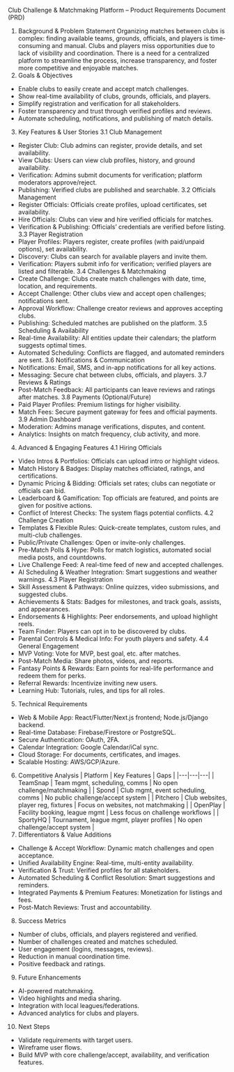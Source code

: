 Club Challenge & Matchmaking Platform – Product Requirements Document (PRD)
1. Background & Problem Statement
Organizing matches between clubs is complex: finding available teams, grounds, officials, and players is time-consuming and manual. Clubs and players miss opportunities due to lack of visibility and coordination. There is a need for a centralized platform to streamline the process, increase transparency, and foster more competitive and enjoyable matches.
2. Goals & Objectives
 * Enable clubs to easily create and accept match challenges.
 * Show real-time availability of clubs, grounds, officials, and players.
 * Simplify registration and verification for all stakeholders.
 * Foster transparency and trust through verified profiles and reviews.
 * Automate scheduling, notifications, and publishing of match details.
3. Key Features & User Stories
3.1 Club Management
 * Register Club: Club admins can register, provide details, and set availability.
 * View Clubs: Users can view club profiles, history, and ground availability.
 * Verification: Admins submit documents for verification; platform moderators approve/reject.
 * Publishing: Verified clubs are published and searchable.
3.2 Officials Management
 * Register Officials: Officials create profiles, upload certificates, set availability.
 * Hire Officials: Clubs can view and hire verified officials for matches.
 * Verification & Publishing: Officials’ credentials are verified before listing.
3.3 Player Registration
 * Player Profiles: Players register, create profiles (with paid/unpaid options), set availability.
 * Discovery: Clubs can search for available players and invite them.
 * Verification: Players submit info for verification; verified players are listed and filterable.
3.4 Challenges & Matchmaking
 * Create Challenge: Clubs create match challenges with date, time, location, and requirements.
 * Accept Challenge: Other clubs view and accept open challenges; notifications sent.
 * Approval Workflow: Challenge creator reviews and approves accepting clubs.
 * Publishing: Scheduled matches are published on the platform.
3.5 Scheduling & Availability
 * Real-time Availability: All entities update their calendars; the platform suggests optimal times.
 * Automated Scheduling: Conflicts are flagged, and automated reminders are sent.
3.6 Notifications & Communication
 * Notifications: Email, SMS, and in-app notifications for all key actions.
 * Messaging: Secure chat between clubs, officials, and players.
3.7 Reviews & Ratings
 * Post-Match Feedback: All participants can leave reviews and ratings after matches.
3.8 Payments (Optional/Future)
 * Paid Player Profiles: Premium listings for higher visibility.
 * Match Fees: Secure payment gateway for fees and official payments.
3.9 Admin Dashboard
 * Moderation: Admins manage verifications, disputes, and content.
 * Analytics: Insights on match frequency, club activity, and more.
4. Advanced & Engaging Features
4.1 Hiring Officials
 * Video Intros & Portfolios: Officials can upload intro or highlight videos.
 * Match History & Badges: Display matches officiated, ratings, and certifications.
 * Dynamic Pricing & Bidding: Officials set rates; clubs can negotiate or officials can bid.
 * Leaderboard & Gamification: Top officials are featured, and points are given for positive actions.
 * Conflict of Interest Checks: The system flags potential conflicts.
4.2 Challenge Creation
 * Templates & Flexible Rules: Quick-create templates, custom rules, and multi-club challenges.
 * Public/Private Challenges: Open or invite-only challenges.
 * Pre-Match Polls & Hype: Polls for match logistics, automated social media posts, and countdowns.
 * Live Challenge Feed: A real-time feed of new and accepted challenges.
 * AI Scheduling & Weather Integration: Smart suggestions and weather warnings.
4.3 Player Registration
 * Skill Assessment & Pathways: Online quizzes, video submissions, and suggested clubs.
 * Achievements & Stats: Badges for milestones, and track goals, assists, and appearances.
 * Endorsements & Highlights: Peer endorsements, and upload highlight reels.
 * Team Finder: Players can opt in to be discovered by clubs.
 * Parental Controls & Medical Info: For youth players and safety.
4.4 General Engagement
 * MVP Voting: Vote for MVP, best goal, etc. after matches.
 * Post-Match Media: Share photos, videos, and reports.
 * Fantasy Points & Rewards: Earn points for real-life performance and redeem them for perks.
 * Referral Rewards: Incentivize inviting new users.
 * Learning Hub: Tutorials, rules, and tips for all roles.
5. Technical Requirements
 * Web & Mobile App: React/Flutter/Next.js frontend; Node.js/Django backend.
 * Real-time Database: Firebase/Firestore or PostgreSQL.
 * Secure Authentication: OAuth, 2FA.
 * Calendar Integration: Google Calendar/iCal sync.
 * Cloud Storage: For documents, certificates, and images.
 * Scalable Hosting: AWS/GCP/Azure.
6. Competitive Analysis
| Platform | Key Features | Gaps |
|---|---|---|
| TeamSnap | Team mgmt, scheduling, comms | No open challenge/matchmaking |
| Spond | Club mgmt, event scheduling, comms | No public challenge/accept system |
| Pitchero | Club websites, player reg, fixtures | Focus on websites, not matchmaking |
| OpenPlay | Facility booking, league mgmt | Less focus on challenge workflows |
| SportyHQ | Tournament, league mgmt, player profiles | No open challenge/accept system |
7. Differentiators & Value Additions
 * Challenge & Accept Workflow: Dynamic match challenges and open acceptance.
 * Unified Availability Engine: Real-time, multi-entity availability.
 * Verification & Trust: Verified profiles for all stakeholders.
 * Automated Scheduling & Conflict Resolution: Smart suggestions and reminders.
 * Integrated Payments & Premium Features: Monetization for listings and fees.
 * Post-Match Reviews: Trust and accountability.
8. Success Metrics
 * Number of clubs, officials, and players registered and verified.
 * Number of challenges created and matches scheduled.
 * User engagement (logins, messages, reviews).
 * Reduction in manual coordination time.
 * Positive feedback and ratings.
9. Future Enhancements
 * AI-powered matchmaking.
 * Video highlights and media sharing.
 * Integration with local leagues/federations.
 * Advanced analytics for clubs and players.
10. Next Steps
 * Validate requirements with target users.
 * Wireframe user flows.
 * Build MVP with core challenge/accept, availability, and verification features.
